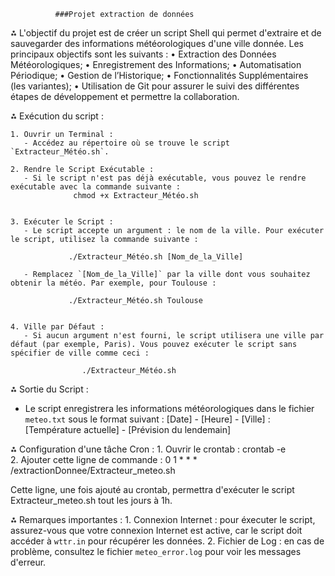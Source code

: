               ###Projet extraction de données

⁂ L'objectif du projet est de créer un script Shell qui permet d'extraire et de sauvegarder des informations météorologiques d'une ville donnée. Les principaux objectifs sont les           suivants : 
      • Extraction des Données Météorologiques;
      • Enregistrement des Informations;
      • Automatisation Périodique;
      • Gestion de l’Historique;
      • Fonctionnalités Supplémentaires (les variantes);
      • Utilisation de Git pour assurer le suivi des différentes étapes de développement et permettre la collaboration.

⁂ Exécution du script :

    1. Ouvrir un Terminal : 
       - Accédez au répertoire où se trouve le script `Extracteur_Météo.sh`.

    2. Rendre le Script Exécutable :
       - Si le script n'est pas déjà exécutable, vous pouvez le rendre exécutable avec la commande suivante :
                  chmod +x Extracteur_Météo.sh
            

    3. Exécuter le Script :
       - Le script accepte un argument : le nom de la ville. Pour exécuter le script, utilisez la commande suivante :
       
                 ./Extracteur_Météo.sh [Nom_de_la_Ville]
             
       - Remplacez `[Nom_de_la_Ville]` par la ville dont vous souhaitez obtenir la météo. Par exemple, pour Toulouse :
              
                 ./Extracteur_Météo.sh Toulouse
            

    4. Ville par Défaut :
       - Si aucun argument n'est fourni, le script utilisera une ville par défaut (par exemple, Paris). Vous pouvez exécuter le script sans spécifier de ville comme ceci :
                
                    ./Extracteur_Météo.sh
              

⁂ Sortie du Script :
   - Le script enregistrera les informations météorologiques dans le fichier `meteo.txt` sous le format suivant : [Date] - [Heure] - [Ville] : [Température actuelle] - [Prévision du      lendemain]


⁂ Configuration d'une tâche Cron : 
    1. Ouvrir le crontab : crontab -e  
    2. Ajouter cette ligne de commande : 
            0 1 * * * /extractionDonnee/Extracteur_meteo.sh

Cette ligne, une fois ajouté au crontab, permettra d'exécuter le script Extracteur_meteo.sh tout les jours à 1h.


⁂ Remarques importantes : 
    1. Connexion Internet : pour éxecuter le script, assurez-vous que votre connexion Internet est active, car le script doit accéder à `wttr.in` pour récupérer les données.
    2. Fichier de Log : en cas de problème, consultez le fichier `meteo_error.log` pour voir les messages d'erreur.



